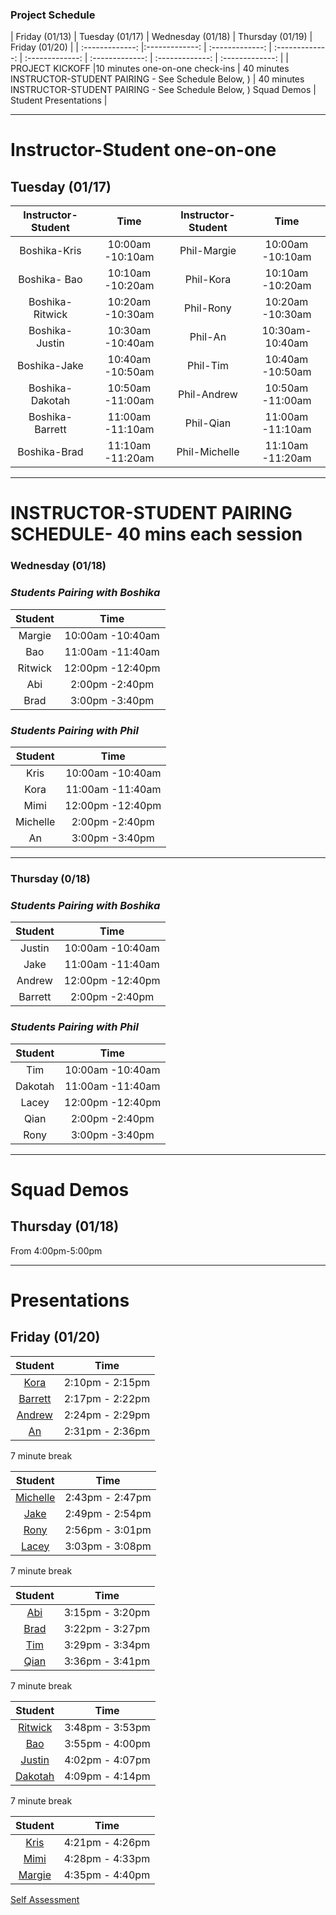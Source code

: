### **Project Schedule**

| Friday (01/13)         | Tuesday (01/17)         | Wednesday (01/18)                 | Thursday (01/19)         | Friday (01/20) | 
| :-------------: |:-------------:   | :-------------:     | :-------------:   | :-------------: | :-------------: | :-------------: |  :-------------: |
| PROJECT KICKOFF |10 minutes one-on-one check-ins | 40 minutes INSTRUCTOR-STUDENT PAIRING - See Schedule Below, )  | 40 minutes INSTRUCTOR-STUDENT PAIRING - See Schedule Below, ) Squad Demos | Student Presentations  |  

---

# **Instructor-Student one-on-one**
## **Tuesday (01/17)**            
| Instructor-Student | Time | Instructor-Student | Time |  
|:-------------: | :-------------: |:-------------: |:-------------: |
| Boshika-Kris | 10:00am -10:10am | Phil-Margie | 10:00am -10:10am |  
| Boshika- Bao | 10:10am -10:20am | Phil-Kora | 10:10am -10:20am |
| Boshika-Ritwick | 10:20am -10:30am | Phil-Rony | 10:20am -10:30am |
| Boshika-Justin | 10:30am -10:40am | Phil-An | 10:30am-10:40am  |
| Boshika-Jake | 10:40am -10:50am | Phil-Tim | 10:40am -10:50am |  
| Boshika-Dakotah | 10:50am -11:00am | Phil-Andrew | 10:50am -11:00am |
| Boshika-Barrett | 11:00am -11:10am  | Phil-Qian | 11:00am -11:10am |
| Boshika-Brad | 11:10am -11:20am | Phil-Michelle | 11:10am -11:20am |

  
---

# **INSTRUCTOR-STUDENT PAIRING SCHEDULE- 40 mins each session**
### **Wednesday (01/18)**
### *Students Pairing with Boshika* 
| Student | Time |  
|:-------------:   | :-------------: | 
| Margie | 10:00am -10:40am |   
| Bao | 11:00am -11:40am |
| Ritwick | 12:00pm -12:40pm |
| Abi | 2:00pm -2:40pm |
| Brad | 3:00pm -3:40pm |

### *Students Pairing with Phil*
| Student | Time |  
|:-------------:   | :-------------: | 
| Kris | 10:00am -10:40am |
| Kora | 11:00am -11:40am |
| Mimi | 12:00pm -12:40pm |
| Michelle | 2:00pm -2:40pm |
| An | 3:00pm -3:40pm |
---

### **Thursday (0/18)**
### *Students Pairing with Boshika* 
| Student | Time |  
|:-------------:   | :-------------: | 
| Justin | 10:00am -10:40am |   
| Jake | 11:00am -11:40am |
| Andrew | 12:00pm -12:40pm |
| Barrett | 2:00pm -2:40pm |

### *Students Pairing with Phil* 
| Student | Time |  
|:-------------:   | :-------------: | 
| Tim | 10:00am -10:40am |
| Dakotah | 11:00am -11:40am |
| Lacey | 12:00pm -12:40pm |
| Qian | 2:00pm -2:40pm |
| Rony | 3:00pm -3:40pm |

---
# **Squad Demos**
## **Thursday (01/18)**
From 4:00pm-5:00pm

---

# **Presentations**
## **Friday (01/20)**

| Student                   | Time |  
|:-------------:            | :-------------:  
| [Kora][kora-repo]         | 2:10pm - 2:15pm  
| [Barrett][barrett-repo]   | 2:17pm - 2:22pm 
| [Andrew][andrew-repo]     | 2:24pm - 2:29pm 
| [An][an-repo]             | 2:31pm - 2:36pm  

7 minute break

| Student                   | Time |  
|:-------------:            | :-------------:  
| [Michelle][michelle-repo] | 2:43pm - 2:47pm     
| [Jake][jake-repo]         | 2:49pm - 2:54pm  
| [Rony][rony-repo]         | 2:56pm - 3:01pm 
| [Lacey][lacey-repo]       | 3:03pm - 3:08pm 

7 minute break

| Student                   | Time |  
|:-------------:            | :-------------:  
| [Abi][abi-repo]           | 3:15pm - 3:20pm 
| [Brad][brad-repo]         | 3:22pm - 3:27pm 
| [Tim][tim-repo]           | 3:29pm - 3:34pm  
| [Qian][qian-repo]         | 3:36pm - 3:41pm      

7 minute break

| Student                   | Time |  
|:-------------:            | :-------------:  
| [Ritwick][ritwick-repo]   | 3:48pm - 3:53pm 
| [Bao][bao-repo]           | 3:55pm - 4:00pm 
| [Justin][justin-repo]     | 4:02pm - 4:07pm 
| [Dakotah][dakotah-repo]   | 4:09pm - 4:14pm 

7 minute break

| Student                   | Time |  
|:-------------:            | :-------------:  
| [Kris][kris-repo]         | 4:21pm - 4:26pm 
| [Mimi][mimi-repo]         | 4:28pm - 4:33pm 
| [Margie][margie-repo]     | 4:35pm - 4:40pm

[Self Assessment](https://docs.google.com/forms/d/e/1FAIpQLScDUv_YZP3lUC_YLoRnTglYE7rF1a_ytDamW0QR4bH8pps1dQ/viewform?c=0&w=1)

[abi-repo]: http://github.com/abimunoz/project_02_crud_app
[an-repo]: http://github.com/secretagentan/project_02_crud_app
[andrew-repo]: http://github.com/amaidah/project_02_crud_app
[bao-repo]: http://github.com/baokhoavu/project_02_crud_app
[barrett-repo]: http://github.com/yeahbq/project_02_crud_app
[brad-repo]: http://github.com/bkmorgan3/project_02_crud_app
[dakotah-repo]: http://github.com/walkerdakotah/project_02_crud_app
[jake-repo]: http://github.com/jmiller-io/project_02_crud_app
[justin-repo]: http://github.com/blizm87/project_02_crud_app
[kora-repo]: http://github.com/trashdaemon/project_02_crud_app
[kris-repo]: http://github.com/Krystneto/project_02_crud_app
[lacey-repo]: http://github.com/lacerbeams/project_02_crud_app
[margie-repo]: http://github.com/margier/project_02_crud_app
[michelle-repo]: http://github.com/miblee/project_02_crud_app
[mimi-repo]: http://github.com/mimischirm/project_02_crud_app
[qian-repo]: http://github.com/Hesai69/project_02_crud_app
[ritwick-repo]: http://github.com/ritz1337/project_02_crud_app
[rony-repo]: http://github.com/ronyarmas/project_02_crud_app
[tim-repo]: http://github.com/crimclark/project_02_crud_app
